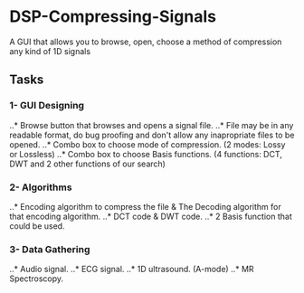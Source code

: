 # DSP-Compressing-Signals
A GUI that allows you to browse, open, choose a method of compression any kind of 1D signals

## Tasks
### 1- GUI Designing
..* Browse button that browses and opens a signal file.
..* File may be in any readable format, do bug proofing and don't allow any inapropriate files to be opened.
..* Combo box to choose mode of compression. (2 modes: Lossy or Lossless)
..* Combo box to choose Basis functions. (4 functions: DCT, DWT and 2 other functions of our search)

### 2- Algorithms
..* Encoding algorithm to compress the file & The Decoding algorithm for that encoding algorithm.
..* DCT code & DWT code.
..* 2 Basis function that could be used.

### 3- Data Gathering
..* Audio signal.
..* ECG signal.
..* 1D ultrasound. (A-mode)
..* MR Spectroscopy.

